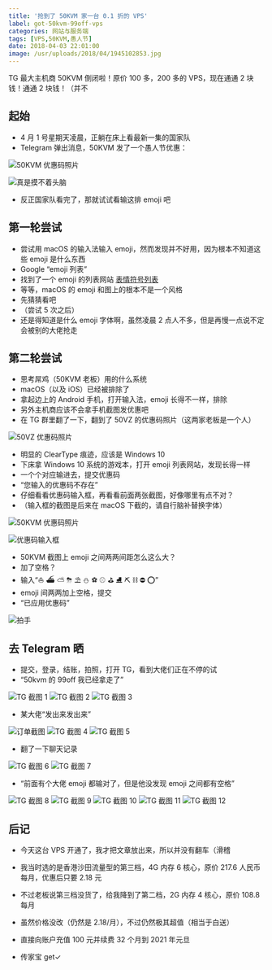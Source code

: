 ```yaml
---
title: '抢到了 50KVM 家一台 0.1 折的 VPS'
label: got-50kvm-99off-vps
categories: 网站与服务端
tags: [VPS,50KVM,愚人节]
date: 2018-04-03 22:01:00
image: /usr/uploads/2018/04/1945102853.jpg
---
```

TG 最大主机商 50KVM 倒闭啦！原价 100 多，200 多的 VPS，现在通通 2 块钱！通通 2 块钱！（并不

起始
--

- 4 月 1 号星期天凌晨，正躺在床上看最新一集的国家队
- Telegram 弹出消息，50KVM 发了一个愚人节优惠：

![50KVM 优惠码照片][1]

![真是摸不着头脑][2]

- 反正国家队看完了，那就试试看输这排 emoji 吧

第一轮尝试
-----

- 尝试用 macOS 的输入法输入 emoji，然而发现并不好用，因为根本不知道这些 emoji 是什么东西
- Google “emoji 列表”
- 找到了一个 emoji 的列表网站 [表情符号列表][3]
- 等等，macOS 的 emoji 和图上的根本不是一个风格
- 先猜猜看吧
- （尝试 5 次之后）
- 还是得知道是什么 emoji 字体啊，虽然凌晨 2 点人不多，但是再慢一点说不定会被别的大佬抢走

第二轮尝试
-----

- 思考屌鸡（50KVM 老板）用的什么系统
- macOS（以及 iOS）已经被排除了
- 拿起边上的 Android 手机，打开输入法，emoji 长得不一样，排除
- 另外主机商应该不会拿手机截图发优惠吧
- 在 TG 群里翻了一下，翻到了 50VZ 的优惠码照片（这两家老板是一个人）

![50VZ 优惠码照片][4]

- 明显的 ClearType 痕迹，应该是 Windows 10
- 下床拿 Windows 10 系统的游戏本，打开 emoji 列表网站，发现长得一样
- 一个个对应输进去，提交优惠码
- “您输入的优惠码不存在”
- 仔细看看优惠码输入框，再看看前面两张截图，好像哪里有点不对？
- （输入框的截图是后来在 macOS 下截的，请自行脑补替换字体）

![50KVM 优惠码照片][5]

![优惠码输入框][6]

- 50KVM 截图上 emoji 之间两两间距怎么这么大？
- 加了空格？
- 输入“⛵️ ⛴ ⛅️ ⛈ ⛱ ⛄️ ⚽️ ⚾️ ⛳️ ⛸ ⛏ ⛓ ⛔️ ⭕️”
- emoji 间两两加上空格，提交
- “已应用优惠码”

![拍手][7]

去 Telegram 晒
------------

- 提交，登录，结账，拍照，打开 TG，看到大佬们正在不停的试
- “50kvm 的 99off 我已经拿走了”

![TG 截图 1][8]
![TG 截图 2][9]
![TG 截图 3][10]

- 某大佬“发出来发出来”

![订单截图][11]
![TG 截图 4][12]
![TG 截图 5][13]

- 翻了一下聊天记录

![TG 截图 6][14]
![TG 截图 7][15]

- “前面有个大佬 emoji 都输对了，但是他没发现 emoji 之间都有空格”

![TG 截图 8][16]
![TG 截图 9][17]
![TG 截图 10][18]
![TG 截图 11][19]
![TG 截图 12][20]

后记
--

- 今天这台 VPS 开通了，我才把文章放出来，所以并没有翻车（滑稽
- 我当时选的是香港沙田流量型的第三档，4G 内存 6 核心，原价 217.6 人民币每月，优惠后只要 2.18 元
- 不过老板说第三档没货了，给我降到了第二档，2G 内存 4 核心，原价 108.8 每月
- 虽然价格没改（仍然是 2.18/月），不过仍然极其超值（相当于白送）
- 直接向账户充值 100 元并续费 32 个月到 2021 年元旦
- 传家宝 get✓

  [1]: /usr/uploads/2018/04/3210774240.png
  [2]: /usr/uploads/2018/04/841801585.jpg
  [3]: https://cn.piliapp.com/emoji/list/
  [4]: /usr/uploads/2018/04/1098863718.png
  [5]: /usr/uploads/2018/04/3210774240.png
  [6]: /usr/uploads/2018/04/376961060.png
  [7]: /usr/uploads/2018/04/1481799454.gif
  [8]: /usr/uploads/2018/04/1938093159.png
  [9]: /usr/uploads/2018/04/4212820577.png
  [10]: /usr/uploads/2018/04/2864607202.png
  [11]: /usr/uploads/2018/04/1945102853.jpg
  [12]: /usr/uploads/2018/04/1860962885.png
  [13]: /usr/uploads/2018/04/1530879026.png
  [14]: /usr/uploads/2018/04/1222041822.png
  [15]: /usr/uploads/2018/04/2239076143.png
  [16]: /usr/uploads/2018/04/3563536284.png
  [17]: /usr/uploads/2018/04/1932369815.png
  [18]: /usr/uploads/2018/04/1402212638.png
  [19]: /usr/uploads/2018/04/1117897221.png
  [20]: /usr/uploads/2018/04/989392806.png